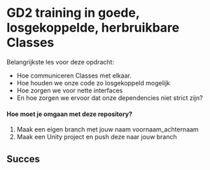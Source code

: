 # GD2 training in goede, losgekoppelde, herbruikbare Classes

Belangrijkste les voor deze opdracht:
* Hoe communiceren Classes met elkaar.
* Hoe houden we onze code zo losgekoppeld mogelijk
* Hoe zorgen we voor nette interfaces
* En hoe zorgen we ervoor dat onze dependencies niet strict zijn?

#### Hoe moet je omgaan met deze repository?

1. Maak een eigen branch met jouw naam voornaam_achternaam
2. Maak een Unity project en push deze naar jouw branch

## Succes
